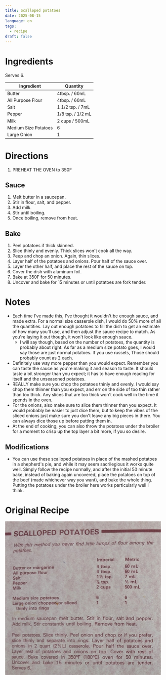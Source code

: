 ```yaml
---
title: Scalloped potatoes
date: 2025-08-15
language: en
tags:
  - recipe
draft: false
---
```


# Ingredients

Serves 6.

| Ingredient           | Quantity          |
| -------------------- | ----------------- |
| Butter               | 4tbsp. / 60mL     |
| All Purpose Flour    | 4tbsp. / 60mL     |
| Salt                 | 1 1/2 tsp. / 7mL  |
| Pepper               | 1/8 tsp. / 1/2 mL |
| Milk                 | 2 cups / 500mL    |
| Medium Size Potatoes | 6                 |
| Large Onion          | 1                 |

# Directions

1. PREHEAT THE OVEN to 350F

## Sauce

1. Melt butter in a saucepan.
2. Stir in flour, salt, and pepper.
3. Add milk.
4. Stir until boiling.
5. Once boiling, remove from heat.

## Bake

1. Peel potatoes if thick skinned.
2. Slice thinly and evenly. Thick slices won't cook all the way.
3. Peep and chop an onion. Again, thin slices.
4. Layer half of the potatoes and onions. Pour half of the sauce over.
5. Layer the other half, and place the rest of the sauce on top.
6. Cover the dish with aluminum foil.
7. Bake at 350F for 50 minutes.
8. Uncover and bake for 15 minutes or until potatoes are fork tender.

# Notes

- Each time I've made this, I've thought it wouldn't be enough sauce, and made extra. For a normal size casserole dish, I would do 50% more of all the quantities. Lay out enough potatoes to fill the dish to get an estimate of how many you'll use, and then adjust the sauce recipe to match. As you're laying it out though, it won't look like enough sauce.
  - I will say though, based on the number of potatoes, the quantity is probably about right. As far as a medium size potato goes, I would say those are just normal potatoes. If you use russets, Those should probably count as 2 each.
- Definitely use way more pepper than you would expect. Remember you can taste the sauce as you're making it and season to taste. It should taste a bit stronger than you expect; it has to have enough reading for itself and the unseasoned potatoes.
- REALLY make sure you chop the potatoes thinly and evenly. I would say chop them thinner than you expect, and err on the side of too thin rather than too thick. Any slices that are too thick won't cook well in the time it spends in the oven.
- For the onions, also make sure to slice them thinner than you expect. It would probably be easier to just dice them, but to keep the vibes of the sliced onions just make sure you don't leave any big pieces in there. You can always dice those up before putting them in.
- At the end of cooking, you can also throw the potatoes under the broiler for a moment to crisp up the top layer a bit more, if you so desire.

## Modifications

- You can use these scalloped potatoes in place of the mashed potatoes in a shepherd's pie, and while it may seem sacrilegious it works quite well. Simply follow the recipe normally, and after the initial 50 minute bake, instead of baking again uncovered, place the potatoes on top of the beef (made whichever way you want), and bake the whole thing. Putting the potatoes under the broiler here works particularly well I think.

# Original Recipe

![Picture of a recipe.](scalloped-potatoes/recipe.jpg)
